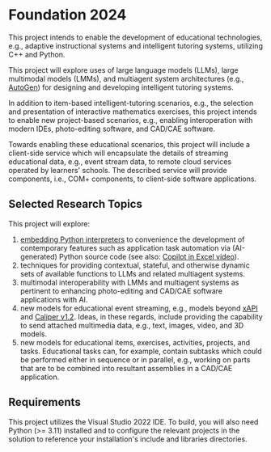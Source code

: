 # Foundation 2024

This project intends to enable the development of educational technologies, e.g., adaptive instructional systems and intelligent tutoring systems, utilizing C++ and Python.

This project will explore uses of large language models (LLMs), large multimodal models (LMMs), and multiagent system architectures (e.g., [AutoGen](https://github.com/microsoft/autogen)) for designing and developing intelligent tutoring systems.

In addition to item-based intelligent-tutoring scenarios, e.g., the selection and presentation of interactive mathematics exercises, this project intends to enable new project-based scenarios, e.g., enabling interoperation with modern IDEs, photo-editing software, and CAD/CAE software.

Towards enabling these educational scenarios, this project will include a client-side service which will encapsulate the details of streaming educational data, e.g., event stream data, to remote cloud services operated by learners' schools. The described service will provide components, i.e., COM+ components, to client-side software applications.

## Selected Research Topics

This project will explore:
1. [embedding Python interpreters](https://docs.python.org/3/c-api/) to convenience the development of contemporary features such as application task automation via (AI-generated) Python source code (see also: [Copilot in Excel video](https://www.youtube.com/watch?v=vGI6VLr8L5w)).
2. techniques for providing contextual, stateful, and otherwise dynamic sets of available functions to LLMs and related multiagent systems.
3. multimodal interoperability with LMMs and multiagent systems as pertinent to enhancing photo-editing and CAD/CAE software applications with AI.
4. new models for educational event streaming, e.g., models beyond [xAPI](https://xapi.com/) and [Caliper v1.2](https://www.imsglobal.org/activity/caliper). Ideas, in these regards, include providing the capability to send attached multimedia data, e.g., text, images, video, and 3D models.
5. new models for educational items, exercises, activities, projects, and tasks. Educational tasks can, for example, contain subtasks which could be performed either in sequence or in parallel, e.g., working on parts that are to be combined into resultant assemblies in a CAD/CAE application.

## Requirements

This project utilizes the Visual Studio 2022 IDE. To build, you will also need Python (>= 3.11) installed and to configure the relevant projects in the solution to reference your installation's include and libraries directories.
